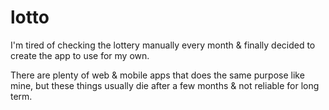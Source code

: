 # lotto

I'm tired of checking the lottery manually every month & finally decided to create the app to use for my own. 

There are plenty of web & mobile apps that does the same purpose like mine, but these things usually die after a few months & not reliable for long term.